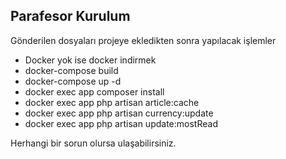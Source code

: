 ## Parafesor Kurulum

Gönderilen dosyaları projeye ekledikten sonra yapılacak işlemler

- Docker yok ise docker indirmek
- docker-compose build
- docker-compose up -d
- docker exec app composer install
- docker exec app php artisan article:cache
- docker exec app php artisan currency:update
- docker exec app php artisan update:mostRead

Herhangi bir sorun olursa ulaşabilirsiniz.
